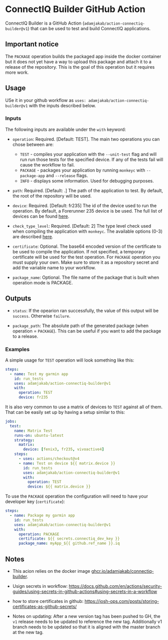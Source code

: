 # ConnectIQ Builder GitHub Action

ConnectIQ Builder is a GitHub Action (`adamjakab/action-connectiq-builder@v1`) that can be used to test and build ConnectIQ applications.

## Important notice

The `PACKAGE` operation builds the packaged app inside the docker container but it does not yet have a way to upload this package and attach it to a release of the repository. This is the goal of this operation but it requires more work.

## Usage

USe it in your github workflow as `uses: adamjakab/action-connectiq-builder@v1` with the inputs described below.

### Inputs

The following inputs are available under the `with` keyword:

- `operation`: Required. [Default: TEST]. The main two operations you can chose between are:

  - `TEST` - compiles your application with the `--unit-test` flag and will run run those tests for the specified device. If any of the tests fail will cause the workflow to fail.
  - `PACKAGE` - packages your application by running `monkeyc` with `--package-app` and `--release` flags.
  - `INFO` - displays some information. Used for debugging purposes.

- `path`: Required. [Default: .] The path of the application to test. By default, the root of the repository will be used.

- `device`: Required. [Default: fr235] The id of the device used to run the operation. By default, a Forerunner 235 device is be used. The full list of devices can be found [here](https://developer.garmin.com/connect-iq/reference-guides/devices-reference/#devicereference).

- `check_type_level`: Required. [Default: 2] The type level check used when compiling the application with `monkeyc`. The available options (0-3) are described [here](https://developer.garmin.com/connect-iq/monkey-c/monkey-types/).

- `certificate`: Optional. The base64 encoded version of the certificate to be used to compile the application. If not specified, a temporary certificate will be used for the test operation. For `PACKAGE` operation you must supply your own. Make sure to store it as a repository secret and add the variable name to your workflow.

- `package_name`: Optional. The file name of the package that is built when operation mode is PACKAGE.

## Outputs

- `status`: If the opearion ran successfully, the value of this output will be `success`. Otherwise `failure`.

- `package_path`: The absolute path of the generated package (when operation = `PACKAGE`). This can be useful if you want to add the package to a release.

### Examples

A simple usage for `TEST` operation will look something like this:

```yml
steps:
  - name: Test my garmin app
    id: run_tests
    uses: adamjakab/action-connectiq-builder@v1
    with:
      operation: TEST
      device: fr235
```

It is also very common to use a matrix of devices to `TEST` against all of them. That can be easily set up by having a setup similar to this:

```yml
jobs:
  test:
    name: Matrix Test
    runs-on: ubuntu-latest
    strategy:
      matrix:
        device: [fenix3, fr235, vivoactive4]
    steps:
      - uses: actions/checkout@v4
      - name: Test on device ${{ matrix.device }}
        id: run_tests
        uses: adamjakab/action-connectiq-builder@v1
        with:
          operation: TEST
          device: ${{ matrix.device }}
```

To use the `PACKAGE` operation the configuration will need to have your developer key (`certificate`):

```yml
steps:
  - name: Package my garmin app
    id: run_tests
    uses: adamjakab/action-connectiq-builder@v1
    with:
      operation: PACKAGE
      certificate: ${{ secrets.connectiq_dev_key }}
      package_name: myApp_${{ github.ref_name }}.iq
```

## Notes

- This acion relies on the docker image [ghcr.io/adamjakab/connectiq-builder](ghcr.io/adamjakab/connectiq-builder).

- Usign secrets in workflow: https://docs.github.com/en/actions/security-guides/using-secrets-in-github-actions#using-secrets-in-a-workflow

- how to store certificates in github: https://josh-ops.com/posts/storing-certificates-as-github-secrets/

- Notes on updating: After a new version tag has been pushed to GH, the `v1` release needs to be updated to reference the new tag. Additionally v1 branch needs to be updated so that it is aligned with the master branch at the new tag.

